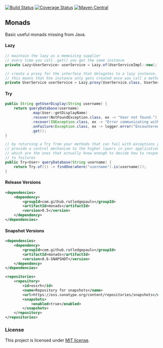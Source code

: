 [![Build Status](https://travis-ci.org/RutledgePaulV/monads.svg?branch=develop)](https://travis-ci.org/RutledgePaulV/monads)
[![Coverage Status](https://coveralls.io/repos/github/RutledgePaulV/monads/badge.svg?branch=develop)](https://coveralls.io/github/RutledgePaulV/monads?branch=develop)
[![Maven Central](https://maven-badges.herokuapp.com/maven-central/com.github.rutledgepaulv/monads/badge.svg)](https://maven-badges.herokuapp.com/maven-central/com.github.rutledgepaulv/monads)

## Monads
Basic useful monads missing from Java.


#### Lazy
```java
// maintain the lazy as a memoizing supplier
// every time you call .get() you get the same instance
private Lazy<UserService> userService = Lazy.of(UserServiceImpl::new);

// create a proxy for the interface that delegates to a lazy instance.
// this means that hte instance only gets created once you call a method on the proxy.
private UserService userService = Lazy.proxy(UserService.class, UserServiceImpl::new);
```

#### Try
```java
public String getUserDisplay(String username) {
    return queryDatabase(username)
            .map(User::getDisplayName)
            .recover(NotFoundException.class, ex -> "User not found.")
            .recover(IOException.class, ex -> "Error communicating with database.")
            .onFailure(Exception.class, ex -> logger.error("Encountered unhandled error.", ex))
            .get();
}

// by returning a Try from your methods that can fail with exceptions you
// provide a control mechanism to the higher layers in your application 
// which are the ones that actually know enough to decide how to respond 
// to failures
public Try<User> queryDatabase(String username) {
    return Try.of(() -> findOne(where("username").is(username)));
}
```


#### Release Versions
```xml
<dependencies>
    <dependency>
        <groupId>com.github.rutledgepaulv</groupId>
        <artifactId>monads</artifactId>
        <version>0.5</version>
    </dependency>
</dependencies>
```

#### Snapshot Versions
```xml
<dependencies>
    <dependency>
        <groupId>com.github.rutledgepaulv</groupId>
        <artifactId>monads</artifactId>
        <version>0.6-SNAPSHOT</version>
    </dependency>
</dependencies>

<repositories>
    <repository>
        <id>ossrh</id>
        <name>Repository for snapshots</name>
        <url>https://oss.sonatype.org/content/repositories/snapshots</url>
        <snapshots>
            <enabled>true</enabled>
        </snapshots>
    </repository>
</repositories>
```

### License

This project is licensed under [MIT license](http://opensource.org/licenses/MIT).